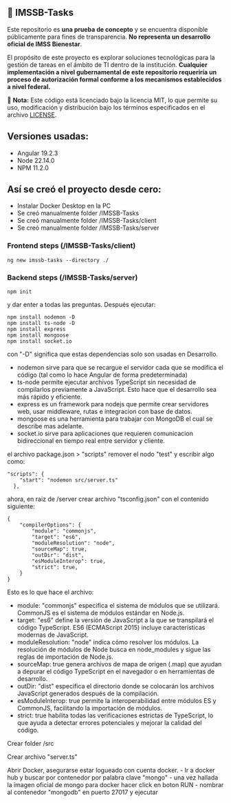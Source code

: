 
## 🚀 IMSSB-Tasks

Este repositorio es **una prueba de concepto** y se encuentra disponible públicamente para fines de transparencia. **No representa un desarrollo oficial de IMSS Bienestar**.

El propósito de este proyecto es explorar soluciones tecnológicas para la gestión de tareas en el ámbito de TI dentro de la institución. **Cualquier implementación a nivel gubernamental de este repositorio requeriría un proceso de autorización formal conforme a los mecanismos establecidos a nivel federal.**

📌 **Nota:** Este código está licenciado bajo la licencia MIT, lo que permite su uso, modificación y distribución bajo los términos especificados en el archivo [LICENSE](LICENSE).


## Versiones usadas:
- Angular 19.2.3
- Node 22.14.0
- NPM 11.2.0


## Así se creó el proyecto desde cero:

- Instalar Docker Desktop en la PC 
- Se creó manualmente folder /IMSSB-Tasks 
- Se creó manualmente folder /IMSSB-Tasks/client
- Se creó manualmente folder /IMSSB-Tasks/server


### Frontend steps (/IMSSB-Tasks/client) 

```
ng new imssb-tasks --directory ./
```


### Backend steps (/IMSSB-Tasks/server) 

```
npm init 
```

y dar enter a todas las preguntas. Después ejecutar:

```
npm install nodemon -D
npm install ts-node -D
npm install express
npm install mongoose
npm install socket.io
```

con "-D" significa que estas dependencias solo son usadas en Desarrollo.

- nodemon sirve para que se recargue el servidor cada que se modifica el código (tal como lo hace Angular de forma predeterminada)
- ts-node permite ejecutar archivos TypeScript sin necesidad de compilarlos previamente a JavaScript. Esto hace que el desarrollo sea más rápido y eficiente. 
- express es un framework para nodejs que permite crear servidores web, usar middleware, rutas e integracion con base de datos.
- mongoose es una herramienta para trabajar con MongoDB el cual se describe mas adelante.
- socket.io sirve para aplicaciones que requieren comunicacion bidireccional en tiempo real entre servidor y cliente.

el archivo package.json > "scripts" remover el nodo "test" y escribir algo como:

```
"scripts": {
    "start": "nodemon src/server.ts"
  },
```

ahora, en raiz de /server crear archivo "tsconfig.json" con el contenido siguiente:
```
{
    "compilerOptions": {
        "module": "commonjs",
        "target": "es6",        
        "moduleResolution": "node",
        "sourceMap": true,
        "outDir": "dist",
        "esModuleInterop": true,
        "strict": true,
    }
}
```

Esto es lo que hace el archivo:

- module: "commonjs" especifica el sistema de módulos que se utilizará. CommonJS es el sistema de módulos estándar en Node.js.
- target: "es6" define la versión de JavaScript a la que se transpilará el código TypeScript. ES6 (ECMAScript 2015) incluye características modernas de JavaScript.
- moduleResolution: "node" indica cómo resolver los módulos. La resolución de módulos de Node busca en node_modules y sigue las reglas de importación de Node.js.
- sourceMap: true genera archivos de mapa de origen (.map) que ayudan a depurar el código TypeScript en el navegador o en herramientas de desarrollo.
- outDir: "dist" especifica el directorio donde se colocarán los archivos JavaScript generados después de la compilación.
- esModuleInterop: true permite la interoperabilidad entre módulos ES y CommonJS, facilitando la importación de módulos.
- strict: true habilita todas las verificaciones estrictas de TypeScript, lo que ayuda a detectar errores potenciales y mejorar la calidad del código.

Crear folder /src 

Crear archivo "server.ts"

Abrir Docker, asegurarse estar logueado con cuenta docker.
		- Ir a docker hub y buscar por contenedor por palabra clave "mongo"
		- una vez hallada la imagen oficial de mongo para docker hacer click en boton RUN
		- nombrar al contenedor "mongodb" en puerto 27017 y ejecutar
		





